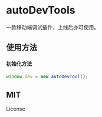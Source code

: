 # autoDevTools

一款移动端调试插件，上线后亦可使用。

## 使用方法

#### 初始化方法
```javascript
window.dev = new autoDevTool();
```

## MIT

License
